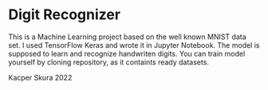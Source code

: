 # Digit Recognizer
This is a Machine Learning project based on the well known MNIST data set. 
I used TensorFlow Keras and wrote it in Jupyter Notebook.
The model is supposed to learn and recognize handwriten digits. 
You can train model yourself by cloning repository, as it containts ready datasets. 

Kacper Skura 2022
